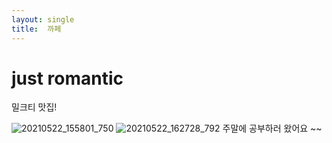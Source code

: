 ```yaml
---
layout: single
title:  까페
---
```


# just romantic

밀크티 맛집!

![20210522_155801_750](https://user-images.githubusercontent.com/50225117/119218455-365ead80-ba95-11eb-996b-0d6e9ac50718.jpg)
![20210522_162728_792](https://user-images.githubusercontent.com/50225117/119218458-3bbbf800-ba95-11eb-9ca8-e9faa017b920.jpg)
주말에 공부하러 왔어요 ~~
 
